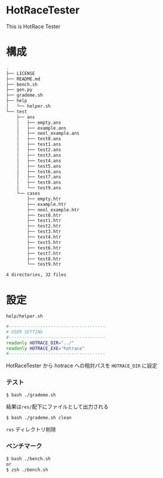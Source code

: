 # HotRaceTester
This is HotRace Tester

# 構成
```sh
.
├── LICENSE
├── README.md
├── bench.sh
├── gen.py
├── grademe.sh
├── help
│   └── helper.sh
└── test
    ├── ans
    │   ├── empty.ans
    │   ├── example.ans
    │   ├── neol_example.ans
    │   ├── test0.ans
    │   ├── test1.ans
    │   ├── test2.ans
    │   ├── test3.ans
    │   ├── test4.ans
    │   ├── test5.ans
    │   ├── test6.ans
    │   ├── test7.ans
    │   ├── test8.ans
    │   └── test9.ans
    └── cases
        ├── empty.htr
        ├── example.htr
        ├── neol_example.htr
        ├── test0.htr
        ├── test1.htr
        ├── test2.htr
        ├── test3.htr
        ├── test4.htr
        ├── test5.htr
        ├── test6.htr
        ├── test7.htr
        ├── test8.htr
        └── test9.htr

4 directories, 32 files

```

# 設定
`help/helper.sh`
```sh
#-------------------------------------
# USER SETTING
#-------------------------------------
readonly HOTRACE_DIR="../"
readonly HOTRACE_EXE="hotrace"
#-------------------------------------
```
HotRaceTester から hotrace への相対パスを `HOTRACE_DIR` に設定

### テスト
```sh
$ bash ./grademe.sh
```
結果は`res/`配下にファイルとして出力される

```
$ bash ./grademe.sh clean
```
`res` ディレクトリ削除

### ベンチマーク
```sh
$ bash ./bench.sh
or
$ zsh ./bench.sh
```

